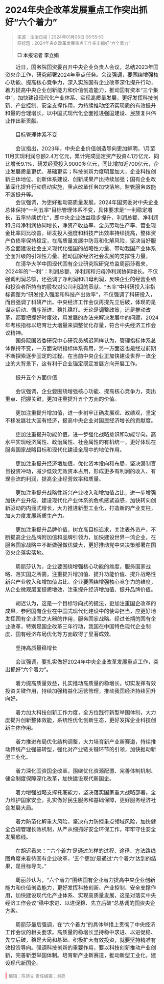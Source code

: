 
# 2024年央企改革发展重点工作突出抓好“六个着力”
><span style="display:block;text-align:left;color:grey;font-size:14px">来源：法治日报 | 2024年01月05日 06:55:53</span>
<span style="display:block;text-align:left;color:grey;;font-size:14px">原标题：2024年央企改革发展重点工作突出抓好“六个着力”</span><br>
<span style="display:block;text-align:left;color:black;;font-size:16px">□ 本报记者 李立娟</span>

<span style="font-size:17px">&emsp;&emsp;近日，国务院国资委召开中央企业负责人会议，总结2023年国资央企工作，研究部署2024年重点任务。会议强调，要围绕增强核心功能、提高核心竞争力，深入实施国有企业改革深化提升行动，着力提高中央企业创新能力和价值创造能力，推动国有资本“三个集中”，加快建设现代化产业体系、实现高质量发展，更好发挥科技创新、产业控制、安全支撑作用，为持续推动经济实现质的有效提升和量的合理增长，以中国式现代化全面推进强国建设、民族复兴伟业作出新贡献。<br><br>
&emsp;&emsp;目标管理体系不变<br><br>
&emsp;&emsp;会议指出，2023年，中央企业价值创造导向更加鲜明，1月至11月实现利润总额2.4万亿元，累计完成固定资产投资4.1万亿元、同比增长9.1%，研发经费投入9000多亿元，同比增加近700亿元，企业发展质量更优、基础更实；科技创新力度明显加大，企业科技创新主体地位、创新体系建设、创新成果产出持续加强；国有企业改革深化提升行动启动实施，重点改革任务加快落地，监管服务效能不断提升等。<br>
&emsp;&emsp;会议强调，为更好推动高质量发展，2024年国资委对中央企业总体保持“一利五率”目标管理体系不变，具体要求是“一利稳定增长，五率持续优化”，即中央企业效益稳步提升，利润总额、净利润和归母净利润协同增长，净资产收益率、全员劳动生产率、营业现金比率同比改善，研发投入强度和科技产出效率持续提高，整体资产负债率保持稳定，在高质量发展中防范和化解风险，坚决当好服务全面建设社会主义现代化强国的战略性力量、带动我国产业体系全面升级的引领性力量、推动国家经济社会发展的支撑性力量。<br>
&emsp;&emsp;在清华大学中国现代国有企业研究院研究总监周丽莎看来，2024年的“一利”：利润总额、净利润和归母净利润协同增长。不仅强调利润总额，还强调了净利润和归母利润，反映企业的经营业绩和投资者所持有的股权对公司利润的贡献。“五率”中科研投入率指标调整为“研发投入强度和科技产出效率”，不仅强调了科研投入，而且强调了科研产出。中央经济工作会议再提先立后破，体现的是谋定后动、循序渐进、稳扎稳打。无论是调整政策，还是推动改革，都要把握好时度效，用发展的办法来解决发展中的问题，2024年考核指标以培育壮大增量来调整优化存量，符合中央经济工作会议精神。<br>
&emsp;&emsp;国务院国资委研究中心研究员胡迟同样认为，管理指标体系总体保持不变，一方面说明指标体系有用，另一方面这也是经过前期不断探索逐步固定的过程。在当前中央企业正加快建设世界一流企业的大背景下，这有利于企业锚定既定发展方向开展工作。<br><br>
&emsp;&emsp;提升五个方面价值<br><br>
&emsp;&emsp;会议强调，企业要围绕增强核心功能、提高核心竞争力，突出重点、把握关键，更加注重提升五个方面的价值。<br><br>
&emsp;&emsp;更加注重提升增加值，进一步树牢正确发展观、政绩观，坚定不移发展壮大国有经济，提高中央企业对国民经济增长的贡献度。<br><br>
&emsp;&emsp;更加注重提升功能价值，进一步强化战略意识和功能导向，高水平实现经济属性、政治属性、社会属性的有机统一，更好体现在服务国家战略目标和现代化建设全局中的地位作用。<br><br>
&emsp;&emsp;更加注重提升经济增加值，优化资本投向和布局，坚决遏制盲目投资冲动，减少低效无效资本占用，形成更多有利润的收入、有现金流的利润，提高企业经营效率和质量。<br><br>
&emsp;&emsp;更加注重提升战略性新兴产业收入和增加值占比，进一步增强加快产业升级、建设现代化产业体系的危机感紧迫感，加快转向创新驱动的内涵式增长，大力推进新型工业化，打造新的产业支柱，加大力度发展新质生产力。<br><br>
&emsp;&emsp;更加注重提升品牌价值，树立高目标追求，关注表外资产，不断提高企业品牌附加值和品牌引领力，加快建设世界一流企业，在服务国家战略中不断做强做优做大，更好推动党中央决策部署在国资央企落实落地。<br><br>
&emsp;&emsp;周丽莎认为，企业要围绕增强核心功能的维度，服务国家战略、落实国之所需，注重提升增加值、提升功能价值、提升战略性新兴产业收入和增加值占比。企业要围绕增强核心竞争力的维度，从企业微观层面提质增效，注重提升经济增加值、提升品牌价值。<br><br>
&emsp;&emsp;胡迟认为，这是一个目标导向式的提法，更加注重国企改革的成果。参照国有企业在中国式现代化建设中的使命担当，应更好地发挥国有企业国之大器的作用，服务国家战略。经过长期的国有企业改革，特别是国企改革三年行动，我国在中国特色现代企业制度、国有经济布局优化等方面取得了显著成效。<br><br>
&emsp;&emsp;坚持高质量稳增长<br><br>
&emsp;&emsp;会议强调，要扎实做好2024年中央企业改革发展重点工作，突出抓好“六个着力”。<br><br>
&emsp;&emsp;着力提高质量效益，扎实推动高质量的稳增长，切实发挥有效投资关键作用，持续加强精益化运营管理，推动我国经济持续回升向好。<br><br>
&emsp;&emsp;着力加大科技创新工作力度，全方位践行新型举国体制，大力度提升创新整体效能，系统性优化创新生态，更好发挥企业科技创新主体作用。<br><br>
&emsp;&emsp;着力推进布局优化结构调整，大力培育新产业新赛道，持续推动传统产业强基转型，强化对产业链关键环节的引领，加快推动新型工业化。<br><br>
&emsp;&emsp;着力深化国资国企改革，围绕优化资源配置、完善体制机制、健全制度保障深化改革，加快建设现代新国企。<br><br>
&emsp;&emsp;着力增强战略支撑托底能力，坚决落实国家重大战略部署，全力维护国家安全，扎实做好民生服务和基础保障，更好服务经济社会发展大局。<br><br>
&emsp;&emsp;着力防范化解重大风险，坚决有力防控重点领域风险，加快健全合规管理长效机制，从严从细抓好安全环保工作，牢牢守住安全发展底线。<br><br>
&emsp;&emsp;在胡迟看来：“‘六个着力’是通过怎样的过程、途径、方法路线图角度来看待国有企业改革，‘五个更加’是通过‘六个着力’达到的结果，是目标导向。”<br><br>
&emsp;&emsp;周丽莎认为，“六个着力”围绕国有企业着力提高中央企业创新能力和价值创造能力，更好发挥科技创新、产业控制、安全支撑作用，加快建设现代化产业体系、实现高质量发展，这是对落实中央经济工作会议“稳中求进、以进促稳、先立后破”总基调的国资央企方案。<br><br>
&emsp;&emsp;周丽莎最后强调，在“六个着力”的具体举措上贯彻了中央经济工作会议的相关要求。高质量的稳增长坚持稳中求进、以进促稳、先立后破，稳是大局和基础。积极扩大有效投资，就要坚持精准有效投资导向。强调科技创新的重要作用，要以科技创新推动产业创新，完善新型举国体制。培育新产业新赛道，推动新型工业化，建设现代新国企。<br><br>
<span style="color:red;font-weight:bold">|</span>
<span style="color:grey;font-size:14px">编辑：陈诗文 责任编辑：刘亮</span>
</span>





